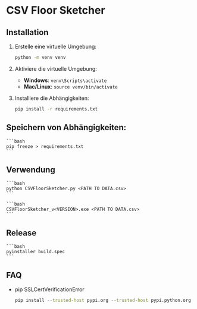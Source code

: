 # CSV Floor Sketcher
## Installation

1. Erstelle eine virtuelle Umgebung:
    ```bash
    python -m venv venv
    ```

2. Aktiviere die virtuelle Umgebung:

    - **Windows**: `venv\Scripts\activate`
    - **Mac/Linux**: `source venv/bin/activate`

3. Installiere die Abhängigkeiten:

    ```bash
    pip install -r requirements.txt
    ```

## Speichern von Abhängigkeiten:
    
	```bash
    pip freeze > requirements.txt
    ```

## Verwendung

    ```bash
    python CSVFloorSketcher.py <PATH TO DATA.csv>
    ```

    ```bash
    CSVFloorSketcher_v<VERSION>.exe <PATH TO DATA.csv>
    ```

## Release

    ```bash
    pyinstaller build.spec
    ```


## FAQ
* pip SSLCertVerificationError
	```bash
	pip install --trusted-host pypi.org --trusted-host pypi.python.org --trusted-host files.pythonhosted.org <package_name>
	```